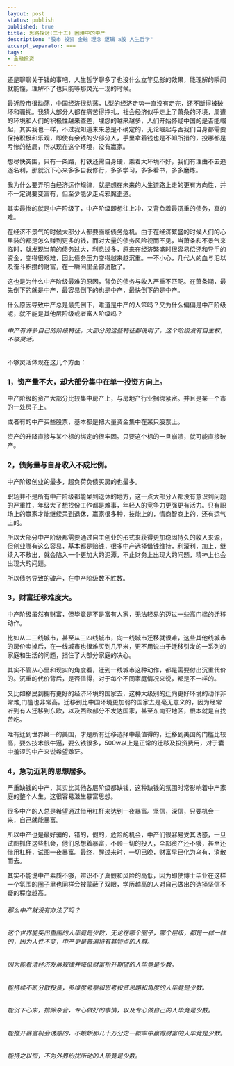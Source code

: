 ```yaml
---
layout: post
status: publish
published: true
title: 思路探讨(二十五) 困境中的中产
description: "股市 投资 金融 理念 逻辑 a股 人生哲学"
excerpt_separator: ===
tags:
- 金融投资
---
```


还是聊聊关于钱的事吧，人生哲学聊多了也没什么立竿见影的效果，能理解的瞬间就能懂，理解不了也只能等那灵光一现的时候。

最近股市很动荡，中国经济很动荡，L型的经济走势一直没有走完，还不断得被破坏和骚扰。我猜大部分人都在痛苦得挣扎，社会经济似乎走上了萧条的环境，周遭的环境和人们的积极性越来查差，埋怨的越来越多，人们开始怀疑中国的是否能崛起，其实我也一样，不过我知道未来总是不确定的，无论崛起与否我们自身都需要保持积极和乐观，即使有余钱的少部分人，手里拿着钱也是不知所措的，投哪都是亏惨的结局，所以现在这个环境，没有赢家。

想尽快突围，只有一条路，打铁还需自身硬，乘着大环境不好，我们有理由不去追逐名利，那就沉下心来多多自我修行，多多学习，多多看书，多多磨炼。

我为什么要弄明白经济运作规律，就是想在未来的人生道路上走的更有方向性，并不一定说要变富有，但至少能少走点邪魔歪道。

其实最惨的就是中产阶级了，中产阶级即想往上冲，又背负着最沉重的债务，真的难。

在经济不景气的时候大部分人都要面临债务危机。由于在经济繁盛的时候人们的心里装的都是怎么赚到更多的钱，而对大量的债务风险视而不见，当萧条和不景气来临时，就发现当前的债务过大，利息过多，原来在经济繁盛时很容易偿还和导手的资金，变得很艰难，因此债务压力变得越来越沉重。一不小心，几代人的血与泪以及奋斗积攒的财富，在一瞬间里全部消散了。

这也是为什么中产阶级最难的原因，背负的债务与收入严重不匹配。在萧条期，最先倒下的就是中产，最容易倒下的也是中产，最快倒下的是中产。

什么原因导致中产总是最先倒下，难道是中产的人笨吗？又为什么偏偏是中产阶级呢，就不能是其他层阶级或者富人阶级吗？

###### 中产有许多自己的阶级特征，大部分的这些特征都说明了，这个阶级没有自主权，不够灵活。

不够灵活体现在这几个方面：

### 1，资产量不大，却大部分集中在单一投资方向上。

中产阶级的资产大部分比较集中房产上，与房地产行业捆绑紧密。并且是某一个市的一处房子上。

或者有的中产买些股票，基本都是把大量资金集中在某只股票上。

资产的升降直接与某个标的绑定的很牢固。只要这个标的一旦崩溃，就可能直接破产。

### 2，债务量与自身收入不成比例。

中产阶级创业的最多，超负荷负债买房的也最多。

职场并不是所有中产阶级都能呆到退休的地方，这一点大部分人都没有意识到问题的严重性，年级大了想找份工作都是难事，年轻人的竞争力更强更有活力。只有职场上的赢家才能继续呆到退休，赢家很多种，技能上的，情商智商上的，还有运气上的。

所以大部分中产阶级都需要通过自主创业的形式来获得更加稳固持久的收入来源，但创业哪有这么容易，基本都是赔钱，很多中产选择借钱维持，利滚利，加上，继续入不敷出，就会陷入一个更加大的泥潭，不止财务上出现大的问题，精神上也会出现大的问题。

所以债务导致的破产，在中产阶级数不胜数。

### 3，财富迁移难度大。

中产阶级虽然有财富，但毕竟是不是富有人家，无法轻易的迈过一些高门槛的迁移动作。

比如从二三线城市，甚至从三四线城市，向一线城市迁移就很难，这些其他线城市的房价卖掉后，在一线城市也很难买到几平米，更不用说由于迁移引发的一系列的家庭和生活的问题，挡住了大部分家庭的决心。

其实不管从心里和现实的角度看，迁到一线城市这种动作，都是需要付出沉重代价的。沉重的代价背后，是否值得，对于每个不同家庭情况来说，都是不一样的。

又比如移民到拥有更好的经济环境的国家去，这种大级别的迁向更好环境的动作非常难,门槛也非常高。迁移到比中国环境更加弱的国家去是毫无意义的，因为经常听到有人迁移到东欧，以及西欧部分不发达国家，甚至东南亚地区，根本就是自找苦吃。

唯有迁到世界第一的美国，才是所有迁移选择中最值得的，迁移到美国的门槛比较高，要么技术很牛逼，要么钱很多，500w以上是正常的迁移及投资费用，对于囊中羞涩的中产来说希望渺茫。

### 4，急功近利的思想居多。

严重缺钱的中产，其实比其他各层阶级都缺钱，这种缺钱的氛围时常影响着中产家庭的整个人生，这很容易滋生暴富思想。

很多中产的人总是希望通过借用杠杆来达到一夜暴富。坚信，深信，只要机会一来，自己就能暴富。

所以中产也是最好骗的，错的，假的，危险的机会，中产们很容易受其诱惑，一旦试图抓住这些机会，他们总想着暴富，不顾一切的投入，全部资产还不够，甚至还借用杠杆，试图一夜暴富。最终，醒过来时，一切已晚，财富早已化为乌有，消散而去。

其实不能说中产素质不够，辨识不了真假和风险的高低，因为即使博士毕业在这样一个氛围的圈子里也同样会被蒙蔽了双眼，学历越高的人对自己做出的选择坚信不疑的程度越高。

###### 那么中产就没有办法了吗？

###### 这个世界能突出重围的人毕竟是少数，无论在哪个圈子，哪个层级，都是一样一样的，因为人性不变，中产更是普遍持有其特点的人群。

###### 因为能看清经济发展规律并降低财富抬升期望的人毕竟是少数。

###### 能持续不断分散投资，多维度考察和思考投资思路和角度的人毕竟是少数。

###### 能沉下心来，排除杂音，专心做好的事情，以及专心做自己的人毕竟是少数。

###### 能推开暴富机会诱惑的，不嫉妒那几十万分之一概率中赢得财富的人毕竟是少数。

###### 能持之以恒，不为外界纷扰所动的人毕竟是少数。


